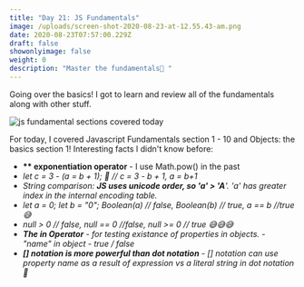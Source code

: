 ```yaml
---
title: "Day 21: JS Fundamentals"
image: /uploads/screen-shot-2020-08-23-at-12.55.43-am.png
date: 2020-08-23T07:57:00.229Z
draft: false
showonlyimage: false
weight: 0
description: "Master the fundamentals🔖 "
---
```

Going over the basics! I got to learn and review all of the fundamentals along with other stuff. 

![js fundamental sections covered today](/uploads/screen-shot-2020-08-23-at-12.55.43-am.png "js fundamental sections covered today")

For today, I covered Javascript Fundamentals section 1 - 10  and Objects: the basics section 1! Interesting facts I didn't know before: 

* **\*\* exponentiation operator** - I use Math.pow() in the past
* *let c = 3 - (a = b + 1); 👀 // c = 3 - b + 1,  a = b+1*
* *String comparison: **JS uses unicode order, so 'a' > 'A**'. 'a' has greater index in the internal encoding table.*
* *let a = 0; let b = "0"; Boolean(a) // false,  Boolean(b) // true, a == b //true 😅*
* *null > 0 // false, null == 0 //false, null >= 0 // true  😅😅😅*
* ***The in Operator** - for testing existance of properties in objects. - "name" in object - true / false*
* ***\[] notation is more powerful than dot notation** - \[] notation can use property name as a result of expression vs a literal string in dot notation🐛*